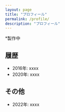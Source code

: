```yaml
---
layout: page
title: "プロフィール"
permalink: /profile/
description: "プロフィール"
---
```

<!-- todo -->
*製作中

## 履歴
  - 2016年: xxxx
  - 2020年: xxxx

## その他
  - 2022年: xxxx